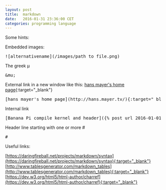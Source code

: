 ```yaml
---
layout: post
title:  markdown
date:   2016-01-31 23:36:00 CET
categories: programming language 
---
```


Some hints: 

Embedded images: 

<pre>
![alternativename](/images/path_to_file.png)
</pre> 

The greek &mu; 

<pre>
&amp;mu;
</pre>

External link in a new window like this:  [hans mayer's home page](http://hans.mayer.tv/){:target="_blank"}

<pre>
[hans mayer's home page](http://hans.mayer.tv/){:target="_blank"}
</pre>

Internal link 
<pre>
[Banana Pi compile kernel and header]({% post_url 2016-01-01-bananapi-compile-kernel %}){:target="_blank"} )
</pre>

Header line starting with one or more #

<pre>
# 
</pre>

Useful links: 

[https://daringfireball.net/projects/markdown/syntax](https://daringfireball.net/projects/markdown/syntax){:target="_blank"} <br />
[http://www.tablesgenerator.com/markdown_tables](http://www.tablesgenerator.com/markdown_tables){:target="_blank"} <br />
[https://dev.w3.org/html5/html-author/charref](https://dev.w3.org/html5/html-author/charref){:target="_blank"} <br />


